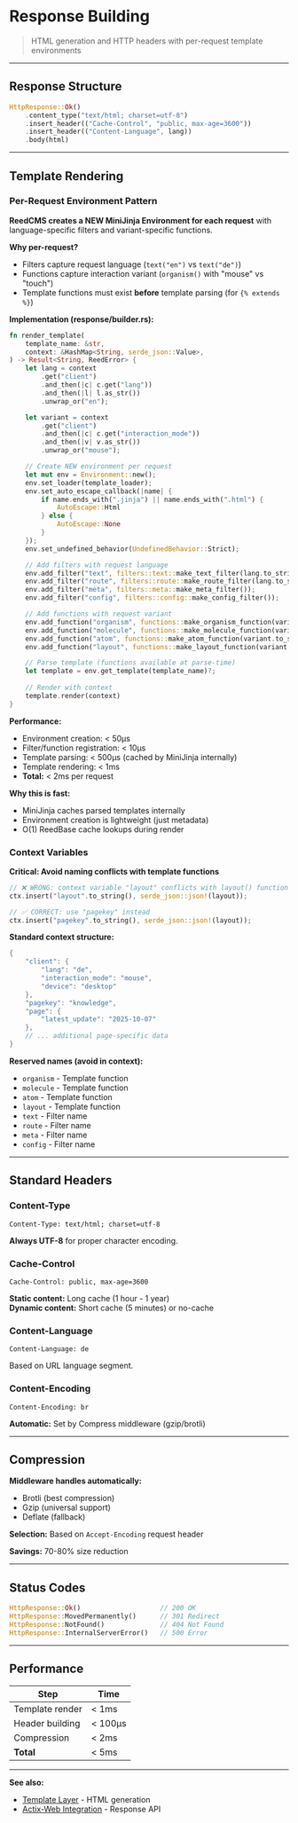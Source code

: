 # Response Building

> HTML generation and HTTP headers with per-request template environments

---

## Response Structure

```rust
HttpResponse::Ok()
    .content_type("text/html; charset=utf-8")
    .insert_header(("Cache-Control", "public, max-age=3600"))
    .insert_header(("Content-Language", lang))
    .body(html)
```

---

## Template Rendering

### Per-Request Environment Pattern

**ReedCMS creates a NEW MiniJinja Environment for each request** with language-specific filters and variant-specific functions.

**Why per-request?**
- Filters capture request language (`text("en")` vs `text("de")`)
- Functions capture interaction variant (`organism()` with "mouse" vs "touch")
- Template functions must exist **before** template parsing (for `{% extends %}`)

**Implementation (response/builder.rs):**
```rust
fn render_template(
    template_name: &str,
    context: &HashMap<String, serde_json::Value>,
) -> Result<String, ReedError> {
    let lang = context
        .get("client")
        .and_then(|c| c.get("lang"))
        .and_then(|l| l.as_str())
        .unwrap_or("en");

    let variant = context
        .get("client")
        .and_then(|c| c.get("interaction_mode"))
        .and_then(|v| v.as_str())
        .unwrap_or("mouse");

    // Create NEW environment per request
    let mut env = Environment::new();
    env.set_loader(template_loader);
    env.set_auto_escape_callback(|name| {
        if name.ends_with(".jinja") || name.ends_with(".html") {
            AutoEscape::Html
        } else {
            AutoEscape::None
        }
    });
    env.set_undefined_behavior(UndefinedBehavior::Strict);

    // Add filters with request language
    env.add_filter("text", filters::text::make_text_filter(lang.to_string()));
    env.add_filter("route", filters::route::make_route_filter(lang.to_string()));
    env.add_filter("meta", filters::meta::make_meta_filter());
    env.add_filter("config", filters::config::make_config_filter());

    // Add functions with request variant
    env.add_function("organism", functions::make_organism_function(variant.to_string()));
    env.add_function("molecule", functions::make_molecule_function(variant.to_string()));
    env.add_function("atom", functions::make_atom_function(variant.to_string()));
    env.add_function("layout", functions::make_layout_function(variant.to_string()));

    // Parse template (functions available at parse-time)
    let template = env.get_template(template_name)?;
    
    // Render with context
    template.render(context)
}
```

**Performance:**
- Environment creation: < 50μs
- Filter/function registration: < 10μs
- Template parsing: < 500μs (cached by MiniJinja internally)
- Template rendering: < 1ms
- **Total:** < 2ms per request

**Why this is fast:**
- MiniJinja caches parsed templates internally
- Environment creation is lightweight (just metadata)
- O(1) ReedBase cache lookups during render

### Context Variables

**Critical: Avoid naming conflicts with template functions**

```rust
// ❌ WRONG: context variable "layout" conflicts with layout() function
ctx.insert("layout".to_string(), serde_json::json!(layout));

// ✅ CORRECT: use "pagekey" instead
ctx.insert("pagekey".to_string(), serde_json::json!(layout));
```

**Standard context structure:**
```rust
{
    "client": {
        "lang": "de",
        "interaction_mode": "mouse",
        "device": "desktop"
    },
    "pagekey": "knowledge",
    "page": {
        "latest_update": "2025-10-07"
    },
    // ... additional page-specific data
}
```

**Reserved names (avoid in context):**
- `organism` - Template function
- `molecule` - Template function
- `atom` - Template function
- `layout` - Template function
- `text` - Filter name
- `route` - Filter name
- `meta` - Filter name
- `config` - Filter name

---

## Standard Headers

### Content-Type

```
Content-Type: text/html; charset=utf-8
```

**Always UTF-8** for proper character encoding.

### Cache-Control

```
Cache-Control: public, max-age=3600
```

**Static content:** Long cache (1 hour - 1 year)  
**Dynamic content:** Short cache (5 minutes) or no-cache

### Content-Language

```
Content-Language: de
```

Based on URL language segment.

### Content-Encoding

```
Content-Encoding: br
```

**Automatic:** Set by Compress middleware (gzip/brotli)

---

## Compression

**Middleware handles automatically:**
- Brotli (best compression)
- Gzip (universal support)
- Deflate (fallback)

**Selection:** Based on `Accept-Encoding` request header

**Savings:** 70-80% size reduction

---

## Status Codes

```rust
HttpResponse::Ok()                    // 200 OK
HttpResponse::MovedPermanently()      // 301 Redirect
HttpResponse::NotFound()              // 404 Not Found
HttpResponse::InternalServerError()   // 500 Error
```

---

## Performance

| Step | Time |
|------|------|
| Template render | < 1ms |
| Header building | < 100μs |
| Compression | < 2ms |
| **Total** | < 5ms |

---

**See also:**
- [Template Layer](../05-template-layer/) - HTML generation
- [Actix-Web Integration](actix-web-integration.md) - Response API
